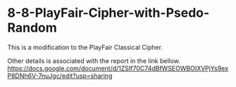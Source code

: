 # 8-8-PlayFair-Cipher-with-Psedo-Random
This is a modification to the PlayFair Classical Cipher.

Other details is associated with the report in the link bellow.
https://docs.google.com/document/d/1ZSIf70C74dBfWSEOWBOIXVPjYs9exP8DNh6V-7nuJgc/edit?usp=sharing
